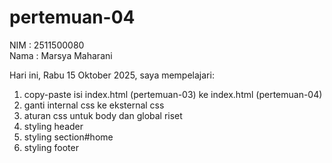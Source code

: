 # pertemuan-04

NIM : 2511500080<br>
Nama : Marsya Maharani<br>

Hari ini, Rabu 15 Oktober 2025, saya mempelajari:
<ol>
<li>copy-paste isi index.html (pertemuan-03) ke index.html (pertemuan-04)</li>
<li>ganti internal css ke eksternal css</li>
<li>aturan css untuk body dan global riset</li>
<li>styling header</li>
<li>styling section#home</li>
<li>styling footer</li>
</ol>